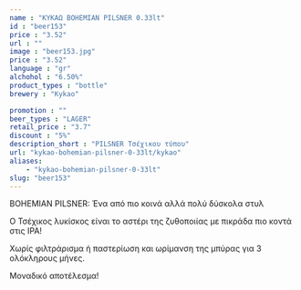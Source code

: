 ```yaml
---
name : "ΚΥΚΑΩ BOHEMIAN PILSNER 0.33lt"
id : "beer153"
price : "3.52"
url : ""
image : "beer153.jpg"
price : "3.52"
language : "gr"
alchohol : "6.50%"
product_types : "bottle"
brewery : "Kykao"

promotion : ""
beer_types : "LAGER"
retail_price : "3.7"
discount : "5%"
description_short : "PILSNER Τσέχικου τύπου"
url: "kykao-bohemian-pilsner-0-33lt/kykao"
aliases: 
    - "kykao-bohemian-pilsner-0-33lt"
slug: "beer153"
---
```


BOHEMIAN PILSNER: Ένα από πιο κοινά αλλά πολύ δύσκολα στυλ

Ο Τσέχικος λυκίσκος είναι το αστέρι της ζυθοποιίας με πικράδα πιο κοντά στις IPA!

Χωρίς φιλτράρισμα ή παστερίωση και ωρίμανση της μπύρας για 3 ολόκληρους μήνες.

Μοναδικό αποτέλεσμα!